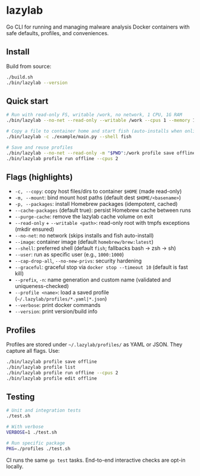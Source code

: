 # lazylab

Go CLI for running and managing malware analysis Docker containers with safe defaults, profiles, and conveniences.

## Install

Build from source:

```bash
./build.sh
./bin/lazylab --version
```

## Quick start

```bash
# Run with read-only FS, writable /work, no network, 1 CPU, 1G RAM
./bin/lazylab --no-net --read-only --writable /work --cpus 1 --memory 1g

# Copy a file to container home and start fish (auto-installs when online)
./bin/lazylab -c ./example/main.py --shell fish

# Save and reuse profiles
./bin/lazylab --no-net --read-only -m "$PWD":/work profile save offline
./bin/lazylab profile run offline --cpus 2
```

## Flags (highlights)

- `-c, --copy`: copy host files/dirs to container `$HOME` (made read-only)
- `-m, --mount`: bind mount host paths (default dest `$HOME/<basename>`)
- `-p, --packages`: install Homebrew packages (idempotent, cached)
- `--cache-packages` (default true): persist Homebrew cache between runs
- `--purge-cache`: remove the lazylab cache volume on exit
- `--read-only` + `--writable <path>`: read-only root with tmpfs exceptions (mkdir ensured)
- `--no-net`: no network (skips installs and fish auto-install)
- `--image`: container image (default `homebrew/brew:latest`)
- `--shell`: preferred shell (default `fish`; fallbacks bash → zsh → sh)
- `--user`: run as specific user (e.g., `1000:1000`)
- `--cap-drop-all`, `--no-new-privs`: security hardening
- `--graceful`: graceful stop via `docker stop --timeout 10` (default is fast kill)
- `--prefix`, `-n`: name generation and custom name (validated and uniqueness-checked)
- `--profile <name>`: load a saved profile (`~/.lazylab/profiles/*.yaml|*.json`)
- `--verbose`: print docker commands
- `--version`: print version/build info

## Profiles

Profiles are stored under `~/.lazylab/profiles/` as YAML or JSON. They capture all flags. Use:

```bash
./bin/lazylab profile save offline
./bin/lazylab profile list
./bin/lazylab profile run offline --cpus 2
./bin/lazylab profile edit offline
```

## Testing

```bash
# Unit and integration tests
./test.sh

# With verbose
VERBOSE=1 ./test.sh

# Run specific package
PKG=./profiles ./test.sh
```

CI runs the same `go test` tasks. End-to-end interactive checks are opt-in locally.
